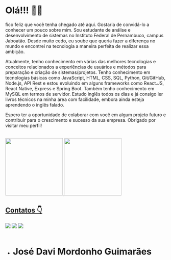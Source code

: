 
<div>
  <h1>Olá!!! 🙋‍♂️ </h1>
  <P>
  fico feliz que você tenha chegado até aqui. Gostaria de convidá-lo a conhecer um pouco sobre mim. Sou estudante de análise e desenvolvimento de sistemas no Instituto Federal de Pernambuco, campus Jaboatão. Desde muito cedo, eu soube que queria fazer a diferença no mundo e encontrei na tecnologia a maneira perfeita de realizar essa ambição.

Atualmente, tenho conhecimento em várias das melhores tecnologias e conceitos relacionados a experiências de usuários e métodos para preparação e criação de sistemas/projetos. Tenho conhecimento em tecnologias básicas como JavaScript, HTML, CSS, SQL, Python, Git/GitHub, Node.js, API Rest e estou evoluindo em alguns frameworks como React.JS, React Native, Express e Spring Boot. Também tenho conhecimento em MySQL em termos de servidor. Estudo inglês todos os dias e já consigo ler livros técnicos na minha área com facilidade, embora ainda esteja aprendendo o inglês falado.
    
Espero ter a oportunidade de colaborar com você em algum projeto futuro e contribuir para o crescimento e sucesso da sua empresa. Obrigado por visitar meu perfil!
  </p>
</div><br>

<div>
  <a href="https://github.com/Davi-Lv/">
  <img height="180em" src="https://github-readme-stats.vercel.app/api/top-langs/?username=Davi-LV&layout=compact&langs_count=7&theme=codeSTACKr"/>
  <img height="180em" src="https://github-readme-stats.vercel.app/api?username=Davi-LV&show_icons=true&theme=codeSTACKr&include_all_commits=true&count_private=true"/>
</div>
  
<div> 
  <h2>Contatos 👇 </h2>
  <a href="https://www.linkedin.com/in/davi-mordonho-277948236"><img id="linkedIn" align="center" max-width=100%  src="https://img.shields.io/badge/LinkedIn-0077B5?style=for-the-badge&logo=linkedin&logoColor=white"></a>
  <a href="mailto:josedavimordonhoguimaraes@gmail.com"><img id="gmail" align="center" max-width=100%  src="https://img.shields.io/badge/Gmail-D14836?style=for-the-badge&logo=gmail&logoColor=white"></a>
    <a href="https://www.instagram.com/davii_lv/"><img id="instagram" align="center" max-width=100%  src="https://img.shields.io/badge/Instagram-E4405F?style=for-the-badge&logo=instagram&logoColor=white"></a>
</div><br>

 - <h1> José Davi Mordonho Guimarães </h1>
  
<!--
#JoséDaviMordonhoGuimarães
#JoseDaviMordonhoGuimaraes
#josedavimordonhoguimaraes
#josédavimordonhoguimarães
jose davi mordonho guimaraes
josé davi mordonho guimarães
Jose Davi Mordonho Guimaraes
José Davi Mordonho Guimarães
-->
